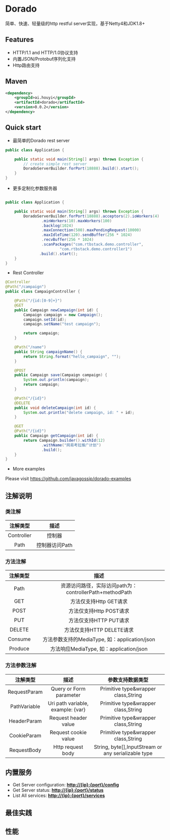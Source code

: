 # Dorado
简单、快速、轻量级的http restful server实现，基于Netty4和JDK1.8+

## Features

* HTTP/1.1 and HTTP/1.0协议支持
* 内置JSON/Protobuf序列化支持
* Http路由支持


## Maven

```xml
<dependency>
    <groupId>ai.houyi</groupId>
    <artifactId>dorado</artifactId>
    <version>0.0.2</version>
</dependency>
```

## Quick start

* 最简单的Dorado rest server

```java
public class Application {

	public static void main(String[] args) throws Exception {
		// create simple rest server
		DoradoServerBuilder.forPort(18888).build().start();
	}
}
```

* 更多定制化参数服务器

```java

public class Application {

	public static void main(String[] args) throws Exception {
		DoradoServerBuilder.forPort(18888).acceptors(2).ioWorkers(4)
				.minWorkers(10).maxWorkers(100)
				.backlog(1024)
				.maxConnection(500).maxPendingRequest(10000)
				.maxIdleTime(120).sendBuffer(256 * 1024)
				.recvBuffer(256 * 1024)
				.scanPackages("com.rtbstack.demo.controller",
						"com.rtbstack.demo.controller1")
		       .build().start();
	}
}
```

* Rest Controller

```java
@Controller
@Path("/campaign")
public class CampaignController {

	@Path("/{id:[0-9]+}")
	@GET
	public Campaign newCampaign(int id) {
		Campaign campaign = new Campaign();
		campaign.setId(id);
		campaign.setName("test campaign");

		return campaign;
	}

	@Path("/name")
	public String campaignName() {
		return String.format("hello_campaign", "");
	}

	@POST
	public Campaign save(Campaign campaign) {
		System.out.println(campaign);
		return campaign;
	}

	@Path("/{id}")
	@DELETE
	public void deleteCampaign(int id) {
		System.out.println("delete campaign, id: " + id);
	}

	@GET
	@Path("/{id}")
	public Campaign getCampaign(int id) {
		return Campaign.builder().withId(12)
				.withName("网易考拉推广计划")
				.build();
	}
}
```
* More examples 

Please visit https://github.com/javagossip/dorado-examples

## 注解说明
### 类注解

| 注解类型  | 描述  | 
|:-------------: |:---------------:|
| Controller    | 控制器 | 
| Path      | 控制器访问Path|

### 方法注解

| 注解类型  | 描述  | 
|:-------------: |:---------------:|
| Path      | 资源访问路径，实际访问path为：controllerPath+methodPath |
|GET|方法仅支持Http GET请求|
|POST|方法仅支持Http POST请求|
|PUT|方法仅支持HTTP PUT请求|
|DELETE|方法仅支持HTTP DELETE请求|
|Consume | 方法参数支持的MediaType, 如：application/json|
|Produce | 方法响应MediaType, 如：application/json|

### 方法参数注解

| 注解类型  | 描述  |参数支持数据类型|
|:-------------: |:---------------:|:------------:|
|RequestParam|Query or Form parameter|Primitive type&wrapper class,String|
|PathVariable|Uri path variable, example: {var}|Primitive type&wrapper class,String|
|HeaderParam|Request header value|Primitive type&wrapper class,String|
|CookieParam|Request cookie value|Primitive type&wrapper class,String|
|RequestBody|Http request body|String, byte[],InputStream or any serializable type|

## 内置服务

* Get Server configuration: **[http://{ip}:{port}/config]()**
* Get Server status: **[http://{ip}:{port}/status]()**
* List All services: **[http://{ip}:{port}/services]()**

## 最佳实践

## 性能

